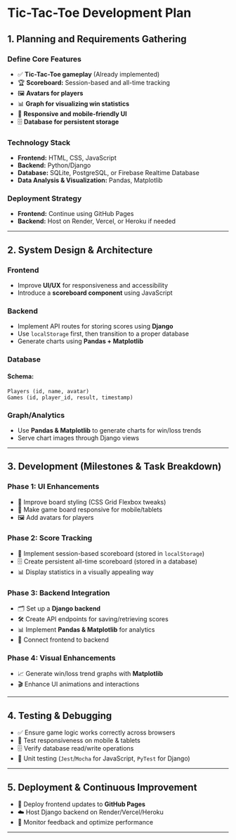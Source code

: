 # Tic-Tac-Toe Development Plan

## 1. Planning and Requirements Gathering

### Define Core Features
- ✅ **Tic-Tac-Toe gameplay** (Already implemented)
- 🏆 **Scoreboard:** Session-based and all-time tracking
- 🖼️ **Avatars for players**
- 📊 **Graph for visualizing win statistics**
- 📱 **Responsive and mobile-friendly UI**
- 🗄️ **Database for persistent storage**

### Technology Stack
- **Frontend:** HTML, CSS, JavaScript
- **Backend:** Python/Django
- **Database:** SQLite, PostgreSQL, or Firebase Realtime Database
- **Data Analysis & Visualization:** Pandas, Matplotlib

### Deployment Strategy
- **Frontend:** Continue using GitHub Pages
- **Backend:** Host on Render, Vercel, or Heroku if needed

---

## 2. System Design & Architecture

### Frontend
- Improve **UI/UX** for responsiveness and accessibility
- Introduce a **scoreboard component** using JavaScript

### Backend
- Implement API routes for storing scores using **Django**
- Use `localStorage` first, then transition to a proper database
- Generate charts using **Pandas + Matplotlib**

### Database
#### Schema:
```plaintext
Players (id, name, avatar)
Games (id, player_id, result, timestamp)
```

### Graph/Analytics
- Use **Pandas & Matplotlib** to generate charts for win/loss trends
- Serve chart images through Django views

---

## 3. Development (Milestones & Task Breakdown)

### **Phase 1: UI Enhancements**
- 🎨 Improve board styling (CSS Grid Flexbox tweaks)
- 📱 Make game board responsive for mobile/tablets
- 🖼️ Add avatars for players

### **Phase 2: Score Tracking**
- 💾 Implement session-based scoreboard (stored in `localStorage`)
- 🗄️ Create persistent all-time scoreboard (stored in a database)
- 📊 Display statistics in a visually appealing way

### **Phase 3: Backend Integration**
- 🗂️ Set up a **Django backend**
- 🛠️ Create API endpoints for saving/retrieving scores
- 📊 Implement **Pandas & Matplotlib** for analytics
- 🔗 Connect frontend to backend

### **Phase 4: Visual Enhancements**
- 📈 Generate win/loss trend graphs with **Matplotlib**
- 🎬 Enhance UI animations and interactions

---

## 4. Testing & Debugging
- ✅ Ensure game logic works correctly across browsers
- 📱 Test responsiveness on mobile & tablets
- 🗄️ Verify database read/write operations
- 🧪 Unit testing (`Jest`/`Mocha` for JavaScript, `PyTest` for Django)

---

## 5. Deployment & Continuous Improvement
- 🚀 Deploy frontend updates to **GitHub Pages**
- ☁️ Host Django backend on Render/Vercel/Heroku
- 🔄 Monitor feedback and optimize performance

---

